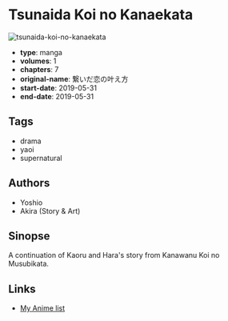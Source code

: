 # Tsunaida Koi no Kanaekata

![tsunaida-koi-no-kanaekata](https://cdn.myanimelist.net/images/manga/1/227728.jpg)

-   **type**: manga
-   **volumes**: 1
-   **chapters**: 7
-   **original-name**: 繋いだ恋の叶え方
-   **start-date**: 2019-05-31
-   **end-date**: 2019-05-31

## Tags

-   drama
-   yaoi
-   supernatural

## Authors

-   Yoshio
-   Akira (Story & Art)

## Sinopse

A continuation of Kaoru and Hara's story from Kanawanu Koi no Musubikata.

## Links

-   [My Anime list](https://myanimelist.net/manga/121306/Tsunaida_Koi_no_Kanaekata)
